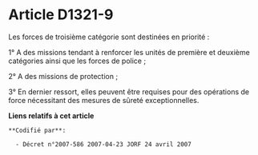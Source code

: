 # Article D1321-9

Les forces de troisième catégorie sont destinées en priorité :

1° A des missions tendant à renforcer les unités de première et deuxième catégories ainsi que les forces de police ;

2° A des missions de protection ;

3° En dernier ressort, elles peuvent être requises pour des opérations de force nécessitant des mesures de sûreté
exceptionnelles.

**Liens relatifs à cet article**

	**Codifié par**:

	  - Décret n°2007-586 2007-04-23 JORF 24 avril 2007
